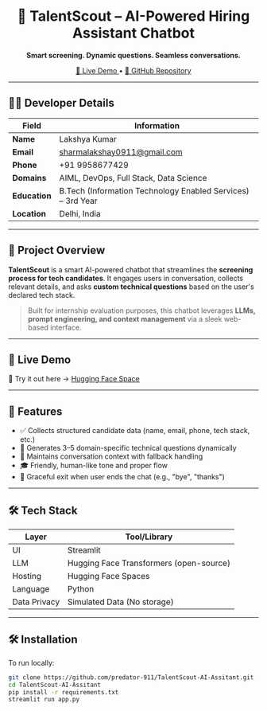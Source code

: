 <h1 align="center">🤖 TalentScout – AI-Powered Hiring Assistant Chatbot</h1>

<p align="center">
  <strong>Smart screening. Dynamic questions. Seamless conversations.</strong>  
</p>

<p align="center">
  <a href="https://huggingface.co/spaces/Predator911/TalentScout">
    🔴 Live Demo
  </a> • 
  <a href="https://github.com/predator-911/TalentScout-AI-Assitant">
    📂 GitHub Repository
  </a>
</p>

---

## 👨‍💻 Developer Details

| Field         | Information                              |
|---------------|------------------------------------------|
| **Name**      | Lakshya Kumar                            |
| **Email**     | sharmalakshay0911@gmail.com              |
| **Phone**     | +91 9958677429                           |
| **Domains**   | AIML, DevOps, Full Stack, Data Science   |
| **Education** | B.Tech (Information Technology Enabled Services) – 3rd Year |
| **Location**  | Delhi, India                             |

---

## 📌 Project Overview

**TalentScout** is a smart AI-powered chatbot that streamlines the **screening process for tech candidates**. It engages users in conversation, collects relevant details, and asks **custom technical questions** based on the user's declared tech stack.

> Built for internship evaluation purposes, this chatbot leverages **LLMs, prompt engineering, and context management** via a sleek web-based interface.

---

## 🚀 Live Demo

🎯 Try it out here → [Hugging Face Space](https://huggingface.co/spaces/Predator911/TalentScout)

---

## 🧠 Features

- ✅ Collects structured candidate data (name, email, phone, tech stack, etc.)
- 🧠 Generates 3–5 domain-specific technical questions dynamically
- 🔄 Maintains conversation context with fallback handling
- 🎓 Friendly, human-like tone and proper flow
- 🛑 Graceful exit when user ends the chat (e.g., "bye", "thanks")

---

## 🛠 Tech Stack

| Layer        | Tool/Library                     |
|--------------|----------------------------------|
| UI           | Streamlit                        |
| LLM          | Hugging Face Transformers (open-source) |
| Hosting      | Hugging Face Spaces              |
| Language     | Python                           |
| Data Privacy | Simulated Data (No storage)      |

---

## 🛠️ Installation

To run locally:

```bash
git clone https://github.com/predator-911/TalentScout-AI-Assitant.git
cd TalentScout-AI-Assitant
pip install -r requirements.txt
streamlit run app.py
